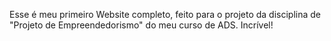 Esse é meu primeiro Website completo, feito para o projeto da disciplina de "Projeto de Empreendedorismo" do meu curso de ADS.
Incrível!